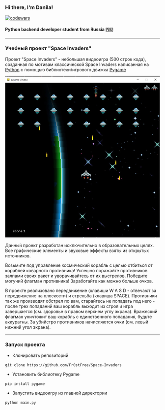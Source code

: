 ### Hi there, I'm Danila!
[![codewars](https://www.codewars.com/users/FrostFree/badges/large)](https://www.codewars.com/users/FrostFree)
#### Python backend developer student from Russia 🇷🇺

---
### Учебный проект "Space Invaders"
Проект "Space Invaders" - небольшая видеоигра (500 строк кода), созданная по мотивам классической Space Invaders написанная на [Python](https://github.com/python) c помощью библиотеки/игрового движка [Pygame](https://github.com/pygame/)

![alt text](https://github.com/Fr0stFree/Space-Invaders/blob/main/screenshot.jpg?raw=true)

Данный проект разработан исключительно в образовательных целях. Все графические элементы и звуковые эффекты взяты из открытых источников.

Возьмите под управление космический корабль с целью отбиться от кораблей коварного противника! Успешно поражайте противников залпами своих ракет и уворачивайтесь от их выстрелов. Победите могучий флагман противника! Заработайте как можно больше очков.

В проекте реализовано передвижение (клавиши W A S D - отвечают за передвижение на плоскости) и стрельба (клавиша SPACE). Противники так же производят обстрел по вам, старайтесь не попадать под него - после трех попаданий ваш корабль выходит из строя и игра завершается (см. здоровье в правом верхнем углу экрана). Вражеский флагман уничтожит ваш корабль с единственного попадания, будьте аккуратны. За убийстро противников начисляются очки (см. левый нижний угол экрана).

---
### Запуск проекта
- Клонировать репозиторий
```
git clone https://github.com/Fr0stFree/Space-Invaders
```
- Установить библиотеку Pygame
```
pip install pygame
```
- Запустить видеоигру из главной директории
```
python main.py
```
